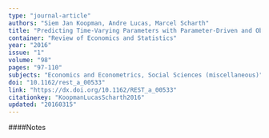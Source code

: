 ```yaml
---
type: "journal-article"
authors: "Siem Jan Koopman, Andre Lucas, Marcel Scharth"
title: "Predicting Time-Varying Parameters with Parameter-Driven and Observation-Driven Models"
container: "Review of Economics and Statistics"
year: "2016"
issue: "1"
volume: "98"
pages: "97-110"
subjects: "Economics and Econometrics, Social Sciences (miscellaneous)"
doi: "10.1162/rest_a_00533"
link: "https://dx.doi.org/10.1162/REST_a_00533"
citationkey: "KoopmanLucasScharth2016"
updated: "20160315"
---
```


####Notes
